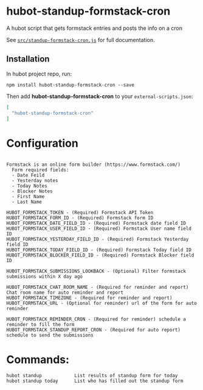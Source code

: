 # hubot-standup-formstack-cron

A hubot script that gets formstack entries and posts the info on a cron

See [`src/standup-formstack-cron.js`](src/standup-formstack-cron.js) for full documentation.

## Installation

In hubot project repo, run:

`npm install hubot-standup-formstack-cron --save`

Then add **hubot-standup-formstack-cron** to your `external-scripts.json`:

```json
[
  "hubot-standup-formstack-cron"
]
```

# Configuration
```

Formstack is an online form builder (https://www.formstack.com/)
  Form required fields:
  - Date Feild
  - Yesterday notes
  - Today Notes
  - Blocker Notes
  - First Name
  - Last Name

HUBOT_FORMSTACK_TOKEN - (Required) Formstack API Token
HUBOT_FORMSTACK_FORM_ID - (Required) Formstack form ID
HUBOT_FORMSTACK_DATE_FIELD_ID - (Required) Formstack date field ID
HUBOT_FORMSTACK_USER_FIELD_ID - (Required) Formstack User name field ID
HUBOT_FORMSTACK_YESTERDAY_FIELD_ID - (Required) Formstack Yesterday field ID
HUBOT_FORMSTACK_TODAY_FIELD_ID - (Required) Formstack Today field ID
HUBOT_FORMSTACK_BLOCKER_FIELD_ID - (Required) Formstack Blocker field ID

HUBOT_FORMSTACK_SUBMISSIONS_LOOKBACK - (Optional) Filter formstack submissions within X day ago

HUBOT_FORMSTACK_CHAT_ROOM_NAME - (Required for reminder and report) Chat room name for auto reminder and report
HUBOT_FORMSTACK_TIMEZONE - (Required for reminder and report)
HUBOT_FORMSTACK_URL - (Optional for reminder) url of the form for auto reminder

HUBOT_FORMSTACK_REMINDER_CRON - (Required for reminder) schedule a reminder to fill the form
HUBOT_FORMSTACK_STANDUP_REPORT_CRON - (Required for auto report) schedule to send the submissions
```

# Commands:
```
hubot standup            List results of standup form for today
hubot standup today      List who has filled out the standup form
```
